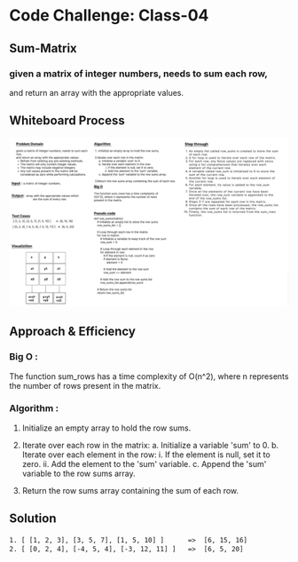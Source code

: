 # Code Challenge: Class-04
## Sum-Matrix
### given a matrix of integer numbers, needs to sum each row,
and return an array with the appropriate values.

## Whiteboard Process
![cc](./whiteboard-SaraAlkhateeb.png)


## Approach & Efficiency
### Big O : 
The function sum_rows has a time complexity of O(n^2), where n represents the number of rows present in the matrix.


### Algorithm :
1.	Initialize an empty array to hold the row sums.

2. Iterate over each row in the matrix: 
      a. Initialize a variable 'sum' to 0.
      b. Iterate over each element in the row:
               i. If the element is null, set it to zero. 
              ii. Add the element to the 'sum' variable.
      c. Append the 'sum' variable to the row sums array.

3. Return the row sums array containing the sum of each row.


## Solution


	1. [ [1, 2, 3], [3, 5, 7], [1, 5, 10] ]      =>  [6, 15, 16]
    2. [ [0, 2, 4], [-4, 5, 4], [-3, 12, 11] ]   =>  [6, 5, 20]

